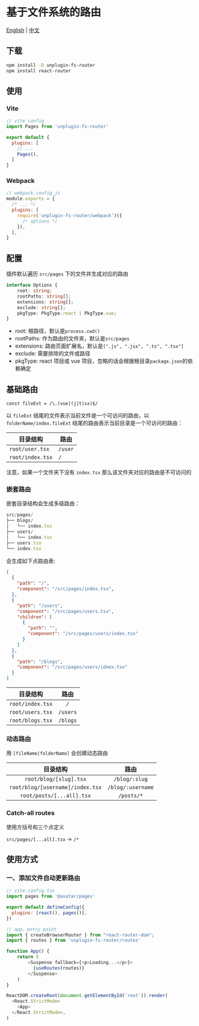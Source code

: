 # 基于文件系统的路由

[English](https://github.com/SuperZ3/unplugin-fs-router/blob/master/READE_EN.md) | [中文](https://github.com/SuperZ3/unplugin-fs-router/blob/master/READEME.md)

## 下载

```bash
npm install -D unplugin-fs-router
npm install react-router
```

## 使用

### Vite

```js
// vite config
import Pages from 'unplugin-fs-router'

export default {
  plugins: [
    // ...
    Pages(),
  ]
}
```

### Webpack

```js
// webpack.config.js
module.exports = {
  /* ... */
  plugins: [
    require('unplugin-fs-router/webpack')({
      /* options */
    }),
  ],
}
```

## 配置

插件默认遍历 `src/pages` 下的文件并生成对应的路由

```ts
interface Options {
	root: string;
	rootPaths: string[];
	extensions: string[];
	exclude: string[];
	pkgType: PkgType.react | PkgType.vue;
}
```

- root: 根路径，默认是`process.cwd()`
- rootPaths: 作为路由的文件夹，默认是`src/pages`
- extensions: 路由页面扩展名，默认是`[".js", ".jsx", ".ts", ".tsx"]`
- exclude: 需要排除的文件或路径
- pkgType: react 项目或 vue 项目，忽略的话会根据根目录`package.json`的依赖确定

## 基础路由

`const fileExt = /\.(vue|(j|t)sx)$/`

以 `fileExt` 结尾的文件表示当前文件是一个可访问的路由，以 `folderName/index.fileExt` 结尾的路由表示当前目录是一个可访问的路由：

| 目录结构 | 路由 |
| --- | --- |
| `root/user.tsx` | `/user` |
| `root/index.tsx` | `/` |

注意，如果一个文件夹下没有 `index.tsx` 那么该文件夹对应的路由是不可访问的

### 嵌套路由

嵌套目录结构会生成多级路由：

```typescript
src/pages/
├── blogs/
│   └── index.tsx
├── users/
│   └── index.tsx
├── users.tsx
└── index.tsx
```

会生成如下点路由表: 

```json
[
  {
    "path": "/",
    "component": "/src/pages/index.tsx",
  },
  {
    "path": "/users",
    "component": "/src/pages/users.tsx",
    "children": [
      {
        "path": "",
        "component": "/src/pages/users/index.tsx"
      }
    ]
  },
  {
    "path": "/blogs",
    "component": "/src/pages/users/idnex.tsx"
  }
]
```

| 目录结构 | 路由 |
| :---: | :---: |
| `root/index.tsx` | `/` |
| `root/users.tsx` | `/users` |
| `root/blogs.tsx` | `/blogs` |

### 动态路由

用 `[fileName|folderName]` 会创建动态路由

| 目录结构 | 路由 |
| :---: | :---: |
| `root/blog/[slug].tsx` | `/blog/:slug` |
| `root/blog/[username]/index.tsx` | `/blog/:username` |
| `root/posts/[...all].tsx` | `/posts/*` |

### Catch-all routes

使用方括号和三个点定义

`src/pages/[...all].tsx` -> `/*`

## 使用方式

### 一、添加文件自动更新路由

```javascript
// vite.config.tsx
import pages from '@avatar/pages'

export default defineConfig({
  plugins: [react(), pages()],
})

// app，entry point
import { createBrowserRouter } from "react-router-dom";
import { routes } from 'unplugin-fs-router/routes'

function App() {
    return (
        <Suspense fallback={<p>Loading...</p>}>
          {useRoutes(routes)}
        </Suspense>
    )
}

ReactDOM.createRoot(document.getElementById('root')).render(
  <React.StrictMode>
    <App>
  </React.StrictMode>,
)
```
